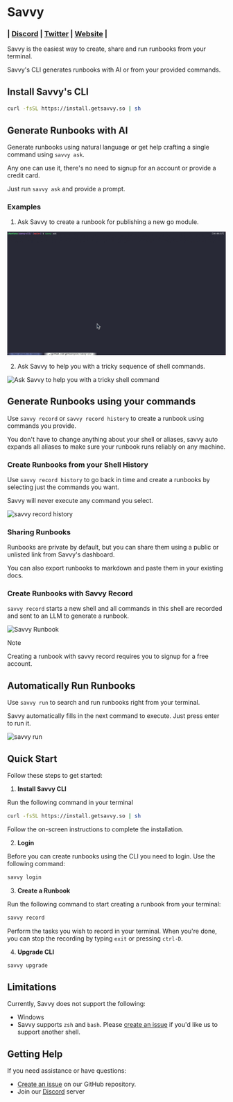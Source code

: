 # Savvy

<h3 align="left">
  | <a href="https://getsavvy.so/discord">Discord</a> |
  <a href="https://twitter.com/savvyoncall">Twitter</a> |
  <a href="https://www.getsavvy.so/">Website</a> |
</h3>

Savvy is the easiest way to create, share and run runbooks from your terminal.


Savvy's CLI generates runbooks with AI or from your provided commands.

## Install Savvy's CLI

```sh
curl -fsSL https://install.getsavvy.so | sh
```

## Generate Runbooks with AI

Generate runbooks using natural language or get help crafting a single command using `savvy ask`.

Any one can use it, there's no need to signup for an account or provide a credit card.

Just run `savvy ask` and provide a prompt.

### Examples

1. Ask Savvy to create a runbook for publishing a new go module.


![Ask Savvy to create a runbook for publishing a new go module.](demos/ask-runbook.gif)

2. Ask Savvy to help you with a tricky sequence of shell commands.

![Ask Savvy to help you with a tricky shell command](demos/ask-command.gif)


## Generate Runbooks using your commands

Use `savvy record` or `savvy record history` to create a runbook using commands you provide.

You don't have to change anything about your shell or aliases, savvy auto expands all aliases to make sure your runbook runs reliably on any machine.

### Create Runbooks from your Shell History

Use `savvy record history` to go back in time and create a runbooks by selecting just the commands you want.

Savvy will never execute any command you select.


![savvy record history](demos/savvy-history.gif)

### Sharing Runbooks

Runbooks are private by default, but you can share them using a public or unlisted link from Savvy's dashboard.

You can also export runbooks to markdown and paste them in your existing docs.

### Create Runbooks with Savvy Record

`savvy record` starts a new shell and all commands in this shell are recorded and sent to an LLM to generate a runbook.

![Savvy Runbook](https://vhs.charm.sh/vhs-1UmW0o6uSztF6b76y92K2K.gif)

> [!NOTE]
> Creating a runbook with savvy record requires you to signup for a free account.

## Automatically Run Runbooks

Use `savvy run` to search and run runbooks right from your terminal.

Savvy automatically fills in the next command to execute. Just press enter to run it.

![savvy run](demos/savvy-run.gif)

## Quick Start

Follow these steps to get started:

1. **Install Savvy CLI**

Run the following command in your terminal

```sh
curl -fsSL https://install.getsavvy.so | sh
```

Follow the on-screen instructions to complete the installation.

2. **Login**

Before you can create runbooks using the CLI you need to login. Use the following command:

```sh
savvy login
```

3. **Create a Runbook**

Run the following command to start creating a runbook from your terminal:

```sh
savvy record
```

Perform the tasks you wish to record in your terminal. When you're done, you can stop the recording by typing `exit` or pressing `ctrl-D`.

4. **Upgrade CLI**

```sh
savvy upgrade
```

## Limitations

Currently, Savvy does not support the following:

* Windows
* Savvy supports `zsh` and `bash`. Please [create an issue](https://github.com/getsavvyinc/savvy-cli/issues/new) if you'd like us to support another shell.

## Getting Help

If you need assistance or have questions:

* [Create an issue](https://github.com/getsavvyinc/savvy-cli/issues/new) on our GitHub repository.
* Join our [Discord](https://getsavvy.so/discord) server
